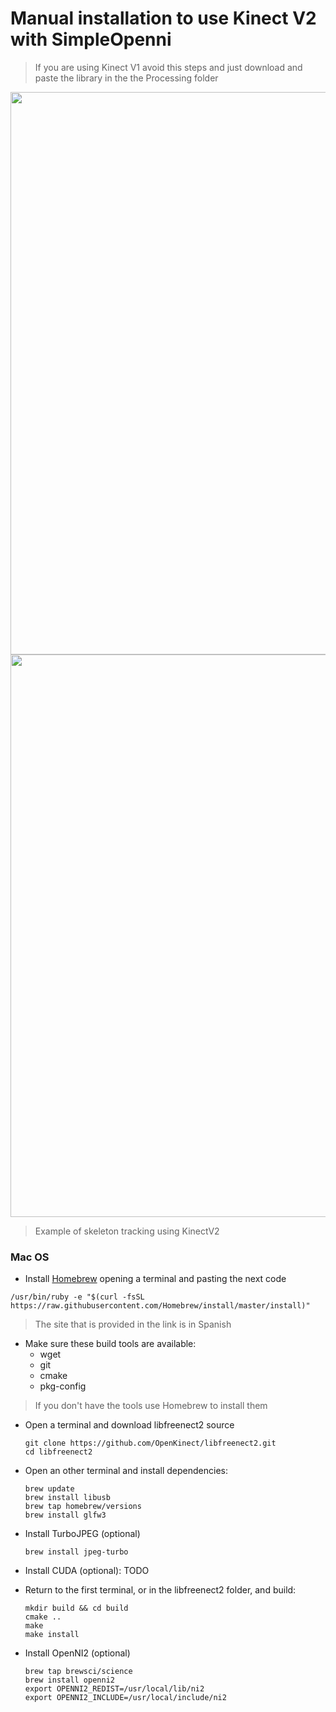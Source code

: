 # Manual installation to use Kinect V2 with SimpleOpenni

> If you are using Kinect V1 avoid this steps and just download and paste the library in the the Processing folder

<img src="Assets/threshold.gif" width="900">

<img src="Assets/Kinect_V2_Tracking.gif" width="900">

   > Example of skeleton tracking using KinectV2

### Mac OS

* Install [Homebrew](https://brew.sh/index_es) opening a terminal and pasting the next code

``` terminal
/usr/bin/ruby -e "$(curl -fsSL https://raw.githubusercontent.com/Homebrew/install/master/install)"
```
> The site that is provided in the link is in Spanish

- Make sure these build tools are available:
  - wget
  - git
  - cmake
  - pkg-config

> If you don't have the tools use Homebrew to install them

- Open a terminal and download libfreenect2 source
  ```
  git clone https://github.com/OpenKinect/libfreenect2.git
  cd libfreenect2
  ```

- Open an other terminal and install dependencies:
  ```
  brew update
  brew install libusb
  brew tap homebrew/versions
  brew install glfw3
  ```

- Install TurboJPEG (optional)
  ```
  brew install jpeg-turbo
  ```

- Install CUDA (optional): TODO

- Return to the first terminal, or in the libfreenect2 folder, and build:
  ```
  mkdir build && cd build
  cmake ..
  make
  make install
  ```

- Install OpenNI2 (optional)
  ```
  brew tap brewsci/science
  brew install openni2
  export OPENNI2_REDIST=/usr/local/lib/ni2
  export OPENNI2_INCLUDE=/usr/local/include/ni2
  ```
